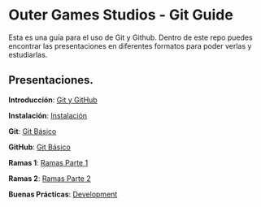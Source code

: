 # Outer Games Studios - Git Guide

Esta es una guía para el uso de Git y Github. Dentro de este repo puedes encontrar las presentaciones en diferentes formatos para poder verlas y estudiarlas. 

## Presentaciones. 

**Introducción**: [Git y GitHub](https://alexxbez.github.io/OGS---Git/html/intro.html)

**Instalación**: [Instalación](https://alexxbez.github.io/OGS---Git/html/instal.html)

**Git**: [Git Básico](https://alexxbez.github.io/OGS---Git/html/basic_git.html)

**GitHub**: [Git Básico](https://alexxbez.github.io/OGS---Git/html/basic_github.html)

**Ramas 1**: [Ramas Parte 1](https://alexxbez.github.io/OGS---Git/html/git_ramas.html)

**Ramas 2**: [Ramas Parte 2](https://alexxbez.github.io/OGS---Git/html/git_ramas_2.html)

**Buenas Prácticas**: [Development](https://alexxbez.github.io/OGS---Git/html/development.html)
